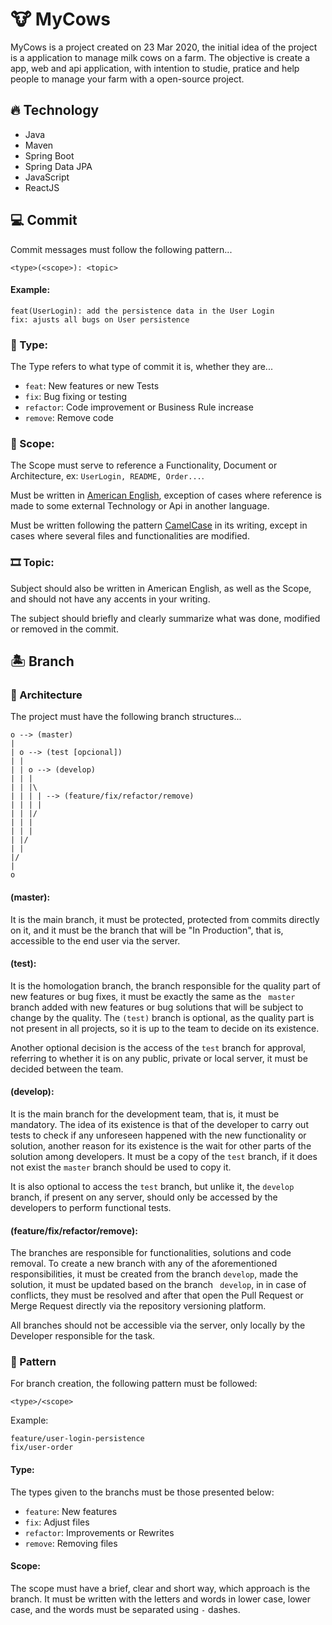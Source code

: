 # 🐮 MyCows

MyCows is a project created on 23 Mar 2020, the initial idea of the project is a application to manage milk cows on a farm. The objective is create a app, web and api application, with intention to studie, pratice and help people to manage your farm with a open-source project. 

## 🔥 Technology

- Java
- Maven
- Spring Boot
- Spring Data JPA
- JavaScript
- ReactJS


## 💻 Commit

Commit messages must follow the following pattern...

```
<type>(<scope>): <topic>
```
#### Example:
```
feat(UserLogin): add the persistence data in the User Login
fix: ajusts all bugs on User persistence
```

### 🥇 Type:

The Type refers to what type of commit it is, whether they are...

- ```feat```: New features or new Tests
- ```fix```: Bug fixing or testing
- ```refactor```: Code improvement or Business Rule increase
- ```remove```: Remove code

### 📖 Scope:

The Scope must serve to reference a Functionality, Document or Architecture, ex: ```UserLogin, README, Order...```.

Must be written in [American English](https://www.inglesnapontadalingua.com.br/2011/05/o-ingles-americano-tambem-tem-forma.html), exception of cases where reference is made to some external Technology or Api in another language.

Must be written following the pattern [CamelCase](http://java-hunters.blogspot.com/2014/12/o-padrao-camelcase.html) in its writing, except in cases where several files and functionalities are modified.

### 🎞 Topic:

Subject should also be written in American English, as well as the Scope, and should not have any accents in your writing.

The subject should briefly and clearly summarize what was done, modified or removed in the commit.

## 🏝 Branch

### 🧱 Architecture

The project must have the following branch structures...

```
o --> (master)
| 
| o --> (test [opcional]) 
| | 
| | o --> (develop)
| | |
| | |\
| | | | --> (feature/fix/refactor/remove)
| | | |
| | |/
| | |
| | |
| |/
| |
|/
|
o
```

#### (master):

It is the main branch, it must be protected, protected from commits directly on it, and it must be the branch that will be "In Production", that is, accessible to the end user via the server.

#### (test):

It is the homologation branch, the branch responsible for the quality part of new features or bug fixes, it must be exactly the same as the ``` master``` branch added with new features or bug solutions that will be subject to change by the quality. The ```(test)``` branch is optional, as the quality part is not present in all projects, so it is up to the team to decide on its existence.

Another optional decision is the access of the ```test``` branch for approval, referring to whether it is on any public, private or local server, it must be decided between the team.

#### (develop): 

It is the main branch for the development team, that is, it must be mandatory. The idea of its existence is that of the developer to carry out tests to check if any unforeseen happened with the new functionality or solution, another reason for its existence is the wait for other parts of the solution among developers. It must be a copy of the ```test``` branch, if it does not exist the ```master``` branch should be used to copy it.

It is also optional to access the ```test``` branch, but unlike it, the ```develop``` branch, if present on any server, should only be accessed by the developers to perform functional tests.

#### (feature/fix/refactor/remove):

The branches are responsible for functionalities, solutions and code removal. To create a new branch with any of the aforementioned responsibilities, it must be created from the branch ```develop```, made the solution, it must be updated based on the branch ``` develop```, in in case of conflicts, they must be resolved and after that open the Pull Request or Merge Request directly via the repository versioning platform.

All branches should not be accessible via the server, only locally by the Developer responsible for the task.

### 🎯 Pattern

For branch creation, the following pattern must be followed:

```
<type>/<scope>
```

Example:
```
feature/user-login-persistence
fix/user-order
```

#### Type: 

The types given to the branchs must be those presented below:

- ```feature```: New features
- ```fix```: Adjust files
- ```refactor```: Improvements or Rewrites
- ```remove```: Removing files

#### Scope:

The scope must have a brief, clear and short way, which approach is the branch. It must be written with the letters and words in lower case, lower case, and the words must be separated using ``` - ``` dashes.